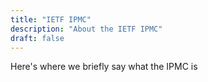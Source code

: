 ```yaml
---
title: "IETF IPMC"
description: "About the IETF IPMC"
draft: false
---
```




Here's where we briefly say what the IPMC is
